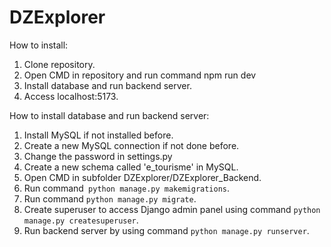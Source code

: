 # DZExplorer

How to install:
  1) Clone repository.
  2) Open CMD in repository and run command npm run dev
  3) Install database and run backend server.
  4) Access localhost:5173.

How to install database and run backend server:
  1) Install MySQL if not installed before.
  2) Create a new MySQL connection if not done before.
  3) Change the password in settings.py
  4) Create a new schema called 'e_tourisme' in MySQL.
  5) Open CMD in subfolder DZExplorer/DZExplorer_Backend.
  6) Run command` python manage.py makemigrations`.
  7) Run command `python manage.py migrate`.
  8) Create superuser to access Django admin panel using command `python manage.py createsuperuser`.
  9) Run backend server by using command `python manage.py runserver`. 
